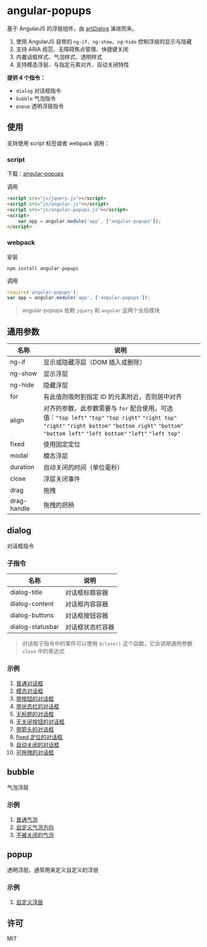 # angular-popups

基于 AngularJS 的浮层组件，由 [artDialog](https://github.com/aui/artDialog) 演进而来。

1. 使用 AngularJS 自带的 `ng-if`、`ng-show`、`ng-hide` 控制浮层的显示与隐藏
2. 支持 ARIA 规范、无障碍焦点管理、快捷键关闭
3. 内置话框样式、气泡样式、透明样式
4. 支持模态浮层、与指定元素对齐、自动关闭特性

**提供 4 个指令：**

* `dialog` 对话框指令
* `bubble` 气泡指令
* `popup` 透明浮层指令

## 使用

支持使用 script 标签或者 webpack 调用：

### script

下载：[angular-popups](#download)

调用

```html
<script src="js/jquery.js"></script>
<script src="js/angular.js"></script>
<script src="js/angular-popups.js"></script>
<script>
    var app = angular.module('app', ['angular-popups']);
</script>
```

### webpack

安装

``` shell
npm install angular-popups
```

调用
```js
require('angular-popups');
var app = angular.module('app', ['angular-popups']);
```

> angular-popups 依赖 `jquery` 和 `angular` 这两个全局模块

## 通用参数

| 名称          | 说明                                       |
| ----------- | ---------------------------------------- |
| ng-if       | 显示或隐藏浮层（DOM 插入或删除）                       |
| ng-show     | 显示浮层                                     |
| ng-hide     | 隐藏浮层                                     |
| for         | 有此值则吸附到指定 ID 的元素附近，否则居中对齐                |
| align       | 对齐的参数，此参数需要与 `for` 配合使用。可选值：`"top left"` `"top"` `"top right"` `"right top"` `"right"` `"right bottom"` `"bottom right"` `"bottom"` `"bottom left"` `"left bottom"` `"left"` `"left top"` |
| fixed       | 使用固定定位                                   |
| modal       | 模态浮层                                     |
| duration    | 自动关闭的时间（单位毫秒）                            |
| close       | 浮层关闭事件                                   |
| drag        | 拖拽                                       |
| drag-handle | 拖拽的把柄                                    |

## dialog

对话框指令

### 子指令

| 名称               | 说明       |
| ---------------- | -------- |
| dialog-title     | 对话框标题容器  |
| dialog-content   | 对话框内容容器  |
| dialog-buttons   | 对话框按钮容器  |
| dialog-statusbar | 对话框状态栏容器 |

> 对话框子指令中的事件可以使用 `$close()` 这个函数，它会调用通用参数 `close` 中的表达式

### 示例

1. [普通对话框](./example/dialog-ng-if.html)
2. [模态对话框](./example/dialog-modal.html)
3. [带按钮的对话框](./example/dialog-dialog-buttons.html)
4. [带状态栏的对话框](./example/dialog-dialog-statusbar.html)
5. [无标题的对话框](./example/dialog-dialog-title.html)
6. [无关闭按钮的对话框](./example/dialog-close.html)
7. [带箭头的对话框](./example/dialog-for-align.html)
8. [fixed 定位的对话框](./example/dialog-fixed.html)
9. [自动关闭的对话框](./example/dialog-duration.html)
10. [可拖拽的对话框](./example/dialog-drag.html)

## bubble

气泡浮层

### 示例

1. [普通气泡](./example/bubble.html)
2. [自定义气泡方向](./example/bubble-for-align.html)
3. [不被关闭的气泡](./example/bubble-close.html)

## popup

透明浮层。通常用来定义自定义的浮层

### 示例

1. [自定义浮层](./example/popup.html)

## 许可

MIT